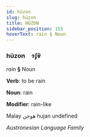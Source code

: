 ```yaml
---
id: hüzon
slug: hüzon
title: HÜZON
sidebar_position: 155
hoverText: rain § Noun
---
```


### hüzon&emsp;<span kind="abugida">ɂʄⱴ̃</span>

*rain* **§** Noun

**Verb**: to be rain

**Noun**: rain

**Modifier**: rain-like

Malay هوجن hujan undefined

*Austronesian Language Family*